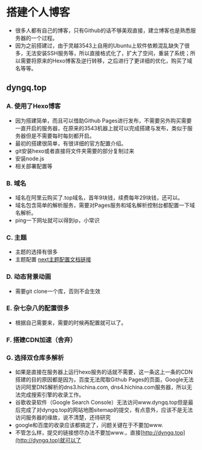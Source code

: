 # 搭建个人博客

- 很多人都有自己的博客，只有Github的话不够美观直接，建立博客也是熟悉服务器的一个过程。
- 因为之前搭建过，由于灵越3543上自用的Ubuntu上软件依赖混乱缺失了很多，无法安装SSH服务等，所以直接格式化了，扩大了空间，重装了系统；所以需要将原来的Hexo博客及逆行转移，之后进行了更详细的优化，购买了域名等等。

## dyngq.top

### A. 使用了Hexo博客

- 因为搭建简单，而且可以借助Github Pages进行发布，不需要另外购买需要一直开启的服务器，在原来的3543机器上就可以完成搭建与发布，类似于服务器但是不需要每时每刻都开启。
- 最初的搭建很简单，有很详细的官方配置介绍。
- git安装hexo或者直接将文件夹需要的部分复制过来
- 安装node.js
- 相关部署配置等

### B. 域名

- 域名在阿里云购买了.top域名，首年9块钱，续费每年29块钱，还可以。
- 域名包含简单的解析服务，需要对Pages服务和域名解析控制台都配置一下域名解析。
- ping一下网址就可以得到ip，小常识

### C. 主题

- 主题的选择有很多
- 主题配置 [next主题配置文档链接](https://theme-next.iissnan.com/getting-started.html)

### D. 动态背景动画

- 需要git clone一个库，否则不会生效

### E. 杂七杂八的配置很多

- 根据自己需要来，需要的时候再配置就可以了。

### F. 搭建CDN加速（舍弃）

### G. 选择双仓库多解析

- 如果是直接在服务器上运行hexo服务的话就不需要，这一条这上一条的CDN搭建的目的原因都是因为，百度无法爬取Github Pages的页面，Google无法访问阿里DNS解析的dns3.hichina.com, dns4.hichina.com服务器，所以无法完成搜索引擎的收录工作。
- 谷歌收录软件（Google Search Console）无法访问www.dyngq.top但是最后完成了对dyngq.top的网站地图sitemap的提交，有点意外，应该不是无法访问服务器的缘故，说不清楚，还待研究
- google和百度的收录应该都搞定了，问题关键在于不要加www.
- 不管怎么样，提交的链接想尽办法不要加www.，直接[http://dyngq.top](http://dyngq.top)就可以了
